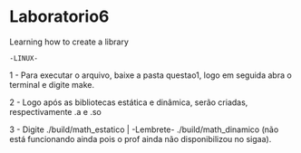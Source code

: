# Laboratorio6
Learning how to create a library

    -LINUX-
    
  1 - Para executar o arquivo, baixe a pasta questao1, logo em seguida abra o terminal e digite make.
  
  2 - Logo após as bibliotecas estática e dinâmica, serão criadas, respectivamente .a e .so
  
  3 - Digite ./build/math_estatico | -Lembrete- ./build/math_dinamico (não está funcionando ainda pois o prof ainda não disponibilizou no sigaa).
